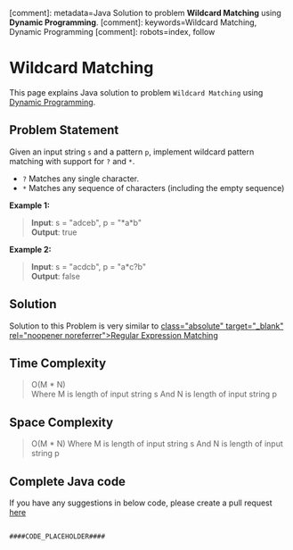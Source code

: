 [comment]: metadata=Java Solution to problem <strong>Wildcard Matching</strong> using <strong>Dynamic Programming</strong>.
[comment]: keywords=Wildcard Matching, Dynamic Programming
[comment]: robots=index, follow






<h1>Wildcard Matching</h1>
<p>
This page explains Java solution to problem <code class="inline">Wildcard Matching</code> using <a href="####BASEURL####what-is-dynamic-programming" class="absolute" target="_blank" rel="noopener noreferrer">Dynamic Programming</a>.
</p>





<h2 class="heading">Problem Statement</h2>
<p>
Given an input string <code class="inline">s</code> and a pattern <code class="inline">p</code>, implement wildcard pattern matching with support for <code class="inline">?</code> and <code class="inline">*</code>.
</p>
<ul>
<li><code class="inline">?</code> Matches any single character.</li>
<li><code class="inline">*</code> Matches any sequence of characters (including the empty sequence)</li>
</ul>




<b>Example 1:</b>
<blockquote>
<p>
<b>Input</b>: s = "adceb", p = "*a*b"<br/>
<b>Output</b>: true<br/>
</p>
</blockquote>

<b>Example 2:</b>
<blockquote>
<p>
<b>Input</b>: s = "acdcb", p = "a*c?b"<br/>
<b>Output</b>: false<br/>
</p>
</blockquote>





<h2 class="heading">Solution</h2>
<p>
Solution to this Problem is very similar to <a href="####BASEURL####problems/hard/regular-expression-matching"> class="absolute" target="_blank" rel="noopener noreferrer">Regular Expression Matching</a>
</p>





<h2 class="heading">Time Complexity</h2>
<blockquote>
<p>
O(M * N) <br />
Where M is length of input string s
And N is length of input string p
</p>
</blockquote>




<h2 class="heading">Space Complexity</h2>
<blockquote>
<p>
O(M * N)
Where M is length of input string s
And N is length of input string p
</p>
</blockquote>




<h2 class="heading">Complete Java code</h2>
If you have any suggestions in below code, please create a pull request <a href="####LINK_PLACEHOLDER####" target="_blank" rel="noopener noreferrer" class="absolute">here</a>
<pre>
<code class="language-java">
####CODE_PLACEHOLDER####
</code>
</pre>